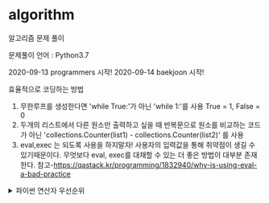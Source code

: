 # algorithm
알고리즘 문제 풀이

문제풀이 언어 : Python3.7

2020-09-13 programmers 시작!
2020-09-14 baekjoon 시작!


효율적으로 코딩하는 방법
1. 무한루프를 생성한다면 'while True:'가 아닌 'while 1:'를 사용
    True = 1, False = 0
2. 두개의 리스트에서 다른 원소만 출력하고 싶을 때
    반복문으로 원소를 비교하는 코드가 아닌 'collections.Counter(list1) - collections.Counter(list2)' 를 사용
3. eval,exec 는 되도록 사용을 하지말자! 사용자의 입력값을 통해 취약점이 생길 수 있기때문이다.
    무엇보다 eval, exec를 대채할 수 있는 더 좋은 방법이 대부분 존재한다.
    참고-<https://qastack.kr/programming/1832940/why-is-using-eval-a-bad-practice>

<details>
    <summary>파이썬 연산자 우선순위</summary>

<https://dojang.io/mod/page/view.php?id=2461>

</details>
